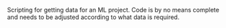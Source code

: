 Scripting for getting data for an ML project. Code is by no means complete and needs to be adjusted
according to what data is required.
